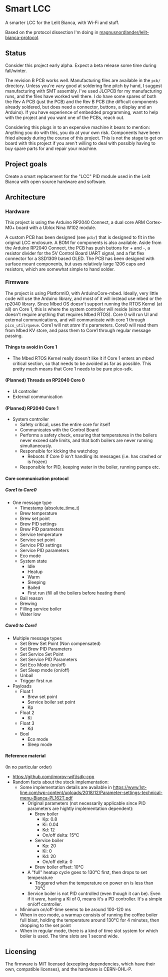 # Smart LCC

A smarter LCC for the Lelit Bianca, with Wi-Fi and stuff.

Based on the protocol dissection I'm doing in [magnusnordlander/lelit-bianca-protocol](https://github.com/magnusnordlander/lelit-bianca-protocol).

## Status

Consider this project early alpha. Expect a beta release some time during fall/winter.

The revision B PCB works well. Manufacturing files are available in the `pcb/` directory. Unless you're *very* good at soldering fine pitch by hand, I suggest manufacturing with SMT assembly. I've used JLCPCB for my manufacturing runs, and the files have worked well there. I do have some spares of both the Rev A PCB (just the PCB) and the Rev B PCB (the difficult components already soldered, but does need a connector, buttons, a display and an Arduino). If you have experience of embedded programming, want to help with the project and you want one of the PCBs, reach out.

Considering this plugs in to an expensive machine it bears to mention: Anything you do with this, you do at your own risk. Components have been fried already during the course of this project. This is not the stage to get on board with this project if you aren't willing to deal with possibly having to buy spare parts for and repair your machine.

## Project goals

Create a smart replacement for the "LCC" PID module used in the Lelit Bianca with open source hardware and software.

## Architecture

### Hardware
This project is using the Arduino RP2040 Connect, a dual core ARM Cortex-M0+ board with a Ublox Nina W102 module.

A custom PCB has been designed (see `pcb/`) that is designed to fit in the original LCC enclosure. A BOM for components is also available. Aside from the Arduino RP2040 Connect, the PCB has push buttons for + and -, a resistor divider for the 5V Control Board UART signal, and a flat flex connector for a SSD1309 based OLED. The PCB has been designed with surface mount components, but uses relatively large 1206 caps and resistors, which are somewhat simple to hand solder.

### Firmware
The project is using PlatformIO, with ArduinoCore-mbed. Ideally, very little code will use the Arduino library, and most of it will instead use mbed or the rp2040 library. Since Mbed OS doesn't support running the RTOS Kernel (at all) on Core 1, this is where the system controller will reside (since that doesn't require anything that requires Mbed RTOS). Core 0 will run UI and external communications, and will communicate with core 1 through `pico_util/queue`. Core1 will not *store* it's parameters. Core0 will read them from Mbed KV store, and pass them to Core1 through regular message passing.

#### Things to avoid in Core 1
* The Mbed RTOS Kernel really doesn't like it if Core 1 enters an *mbed* critical section, so that needs to be avoided as far as possible. This pretty much means that Core 1 needs to be pure pico-sdk.

#### (Planned) Threads on RP2040 Core 0
* UI controller
* External communication

#### (Planned) RP2040 Core 1
* System controller
  * Safety critical, uses the entire core for itself
  * Communicates with the Control Board
  * Performs a safety check, ensuring that temperatures in the boilers never exceed safe limits, and that both boilers are never running simultaneously.
  * Responsible for kicking the watchdog
    * Reboots if Core 0 isn't handling its messages (i.e. has crashed or is frozen)
  * Responsible for PID, keeping water in the boiler, running pumps etc.

#### Core communication protocol

##### Core1 to Core0

* One message type
  * Timestamp (absolute_time_t) 
  * Brew temperature
  * Brew set point
  * Brew PID settings
  * Brew PID parameters
  * Service temperature
  * Service set point
  * Service PID settings
  * Service PID parameters
  * Eco mode
  * System state
    * Idle
    * Heatup
    * Warm
    * Sleeping
    * Bailed
    * First run (fill all the boilers before heating them)
  * Bail reason
  * Brewing
  * Filling service boiler
  * Water low

##### Core0 to Core1

* Multiple message types
  * Set Brew Set Point (Non compensated)
  * Set Brew PID Parameters
  * Set Service Set Point
  * Set Service PID Parameters
  * Set Eco Mode (on/off)
  * Set Sleep mode (on/off)
  * Unbail
  * Trigger first run
* Payloads
  * Float 1
    * Brew set point
    * Service boiler set point
    * Kp
  * Float 2
    * Ki
  * Float 3
    * Kd
  * Bool
    * Eco mode
    * Sleep mode

#### Reference material
(In no particular order)

* https://github.com/improv-wifi/sdk-cpp
* Random facts about the stock implementation:
  * Some implementation details are available in https://www.1st-line.com/wp-content/uploads/2018/12/Parameter-settings-technical-menu-Bianca-PL162T.pdf
    * Original parameters (not necessarily applicable since PID parameters are hightly implementation dependent):
      * Brew boiler
        * Kp: 0.8
        * Ki: 0.04
        * Kd: 12
        * On/off delta: 15°C
      * Service boiler
        * Kp: 20
        * Ki: 0
        * Kd: 20
        * On/off delta: 0
      * Brew boiler offset: 10°C
    * A "full" heatup cycle goes to 130°C first, then drops to set temperature
      * Triggered when the temperature on power on is less than 70°C
    * Service boiler is not PID controlled (even though it can be). Even if it *were*, having a Ki of 0, means it's a PD controller. It's a simple on/off controller.
  * Minimum on/off-time seems to be around 100-120 ms
  * When in eco mode, a warmup consists of running the coffee boiler full blast, holding the temperature around 130°C for 4 minutes, then dropping to the set point
  * When in regular mode, there is a kind of time slot system for which boiler is used. The time slots are 1 second wide.

## Licensing

The firmware is MIT licensed (excepting dependencies, which have their own, compatible licenses), and the hardware is CERN-OHL-P.
